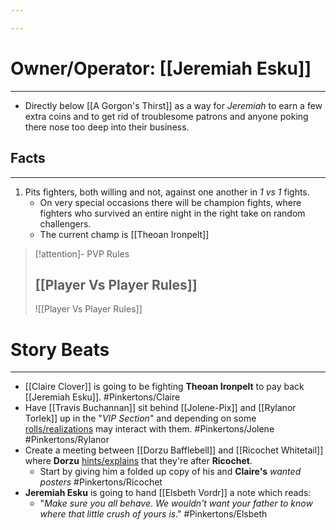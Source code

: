 ```yaml
---

---
```


# Owner/Operator: [[Jeremiah Esku]]
---
- Directly below [[A Gorgon's Thirst]] as a way for *Jeremiah* to earn a few extra coins and to get rid of troublesome patrons and anyone poking there nose too deep into their business.

## Facts
---
1. Pits fighters, both willing and not, against one another in *1 vs 1* fights.
	- On very special occasions there will be champion fights, where fighters who survived an entire night in the right take on random challengers.
	- The current champ is [[Theoan Ironpelt]]

>[!attention]- PVP Rules 
>## [[Player Vs Player Rules]]
>![[Player Vs Player Rules]]

# Story Beats 
---
- [[Claire Clover]] is going to be fighting **Theoan Ironpelt** to pay back [[Jeremiah Esku]]. #Pinkertons/Claire 
- Have [[Travis Buchannan]] sit behind [[Jolene-Pix]] and [[Rylanor Torlek]] up in the "*VIP Section*" and depending on some <u>rolls/realizations</u> may interact with them. #Pinkertons/Jolene #Pinkertons/Rylanor 
- Create a meeting between [[Dorzu Bafflebell]] and [[Ricochet Whitetail]] where **Dorzu** <u>hints/explains</u> that they're after **Ricochet**. 
	- Start by giving him a folded up copy of his and **Claire's** *wanted posters* #Pinkertons/Ricochet 
- **Jeremiah Esku** is going to hand [[Elsbeth Vordr]] a note which reads: 
	- "*Make sure you all behave*. *We wouldn't want your father to know where that little crush of yours is*." #Pinkertons/Elsbeth 